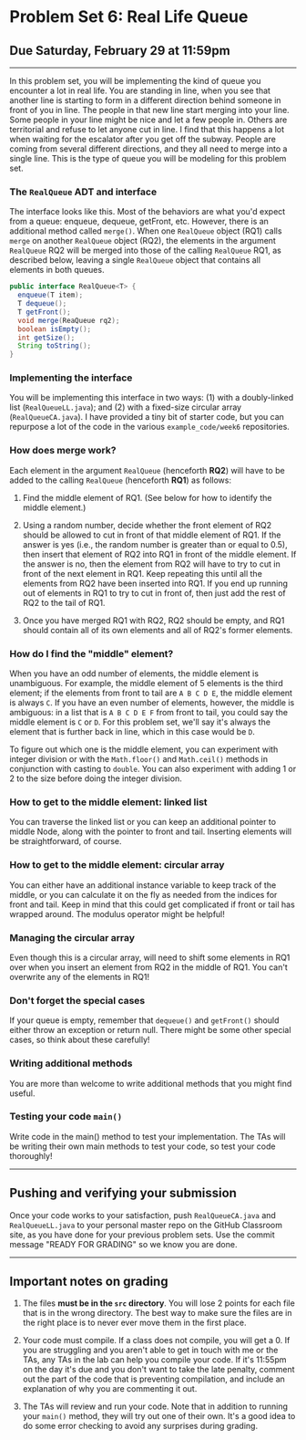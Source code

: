 # Problem Set 6: Real Life Queue
## Due Saturday, February 29 at 11:59pm

---

In this problem set, you will be implementing the kind of queue you encounter a lot in real life. You are standing in line, when you see that another line is starting to form in a different direction behind someone in front of you in line. The people in that new line start merging into your line. Some people in your line might be nice and let a few people in. Others are territorial and refuse to let anyone cut in line. I find that this happens a lot when waiting for the escalator after you get off the subway. People are coming from several different directions, and they all need to merge into a single line. This is the type of queue you will be modeling for this problem set.

### The `RealQueue` ADT and interface

The interface looks like this. Most of the behaviors are what you'd expect from a queue: enqueue, dequeue, getFront, etc. However, there is an additional method called `merge()`. When one `RealQueue` object (RQ1) calls `merge` on another `RealQueue` object (RQ2), the elements in the argument `RealQueue` RQ2 will be merged into those of the calling `RealQueue` RQ1, as described below, leaving a single `RealQueue` object that contains all elements in both queues.


```java
public interface RealQueue<T> {
  enqueue(T item);
  T dequeue();
  T getFront();
  void merge(ReaQueue rq2);
  boolean isEmpty();
  int getSize();
  String toString();
}
```

### Implementing the interface

You will be implementing this interface in two ways: (1) with a doubly-linked list (`RealQueueLL.java`); and (2) with a fixed-size circular array (`RealQueueCA.java`). I have provided a tiny bit of starter code, but you can repurpose a lot of the code in the various `example_code/week6` repositories.

### How does merge work?

Each element in the argument `RealQueue` (henceforth **RQ2**) will have to be added to the calling `RealQueue` (henceforth **RQ1**) as follows:

1. Find the middle element of RQ1. (See below for how to identify the middle element.)

2. Using a random number, decide whether the front element of RQ2 should be allowed to cut in front of that middle element of RQ1. If the answer is yes (i.e., the random number is greater than or equal to 0.5), then insert that element of RQ2 into RQ1 in front of the middle element. If the answer is no, then the element from RQ2 will have to try to cut in front of the next element in  RQ1. Keep repeating this until all the elements from RQ2 have been inserted into RQ1. If you end up running out of elements in RQ1 to try to cut in front of, then just add the rest of RQ2 to the tail of RQ1.

3. Once you have merged RQ1 with RQ2, RQ2 should be empty, and RQ1 should contain all of its own elements and all of RQ2's former elements.

### How do I find the "middle" element?

When you have an odd number of elements, the middle element is unambiguous. For example, the middle element of 5 elements is the third element; if the elements from front to tail are `A B C D E`, the middle element is always `C`. If you have an even number of elements, however, the middle is ambiguous: in a list that is `A B C D E F` from front to tail, you could say the middle element is `C` or `D`. For this problem set, we'll say it's always the element that is further back in line, which in this case would be `D`.

To figure out which one is the middle element, you can experiment with integer division or with the `Math.floor()` and `Math.ceil()` methods in conjunction with casting to `double`. You can also experiment with adding 1 or 2 to the size before doing the integer division.

### How to get to the middle element: linked list
You can traverse the linked list or you can keep an additional pointer to middle Node, along with the pointer to front and tail. Inserting elements will be straightforward, of course.

### How to get to the middle element: circular array
You can either have an additional instance variable to keep track of the middle, or you can calculate it on the fly as needed from the indices for front and tail. Keep in mind that this could get complicated if front or tail has wrapped around. The modulus operator might be helpful! 

### Managing the circular array
Even though this is a circular array, will need to shift some elements in RQ1 over when you insert an element from RQ2 in the middle of RQ1. You can't overwrite any of the elements in RQ1! 

### Don't forget the special cases
If your queue is empty, remember that `dequeue()` and `getFront()` should either throw an exception or return null. There might be some other special cases, so think about these carefully!

### Writing additional methods
You are more than welcome to write additional methods that you might find useful.

### Testing your code `main()`
Write code in the main() method to test your implementation. The TAs will be writing their own main methods to test your code, so test your code thoroughly!

---

## Pushing and verifying your submission

Once your code works to your satisfaction, push `RealQueueCA.java` and `RealQueueLL.java` to your personal master repo on the GitHub Classroom site, as you have done for your previous problem sets. Use the commit message "READY FOR GRADING" so we know you are done. 

---

## Important notes on grading

1. The files **must be in the `src` directory**. You will lose 2 points for each file that is in the wrong directory. The best way to make sure the files are in the right place is to never ever move them in the first place.

2. Your code must compile. If a class does not compile, you will get a 0. If you are struggling and you aren't able to get in touch with me or the TAs, any TAs in the lab can help you compile your code. If it's 11:55pm on the day it's due and you don't want to take the late penalty, comment out the part of the code that is preventing compilation, and include an explanation of why you are commenting it out.

3. The TAs will review and run your code. Note that in addition to running your `main()` method, they will try out one of their own. It's a good idea to do some error checking to avoid any surprises during grading.
